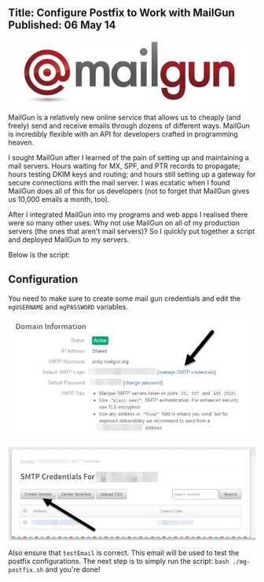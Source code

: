 Title: Configure Postfix to Work with MailGun
Published: 06 May 14
---

![Mail Gun Logo](content/images/2014/May/mailgun_logo.png)

MailGun is a relatively new online service that allows us to cheaply (and freely) send and receive emails through dozens of different ways. MailGun is incredibly flexible with an API for developers crafted in programming heaven. 

I sought MailGun after I learned of the pain of setting up and maintaining a mail servers. Hours waiting for MX, SPF, and PTR records to propagate; hours testing DKIM keys and routing; and hours still setting up a gateway for secure connections with the mail server. I was ecstatic when I found MailGun does all of this for us developers (not to forget that MailGun gives us 10,000 emails a month, too). 

After I integrated MailGun into my programs and web apps I realised there were so many other uses. Why not use MailGun on all of my production servers (the ones that aren't mail servers)? So I quickly put together a script and deployed MailGun to my servers.

Below is the script:

<code data-gist-id="a8946bc00cd73c51d82c"></code>

## Configuration

You need to make sure to create some mail gun credentials and edit the `mgUSERNAME` and `mgPASSWORD` variables. 

![Step 1](content/images/2014/May/mailgun-1-1.png)

![Step 2](content/images/2014/May/mailgun-2-1.png)

Also ensure that `testEmail` is correct. This email will be used to test the postfix configurations. The next step is to simply run the script: ```bash ./mg-postfix.sh``` and you're done!

